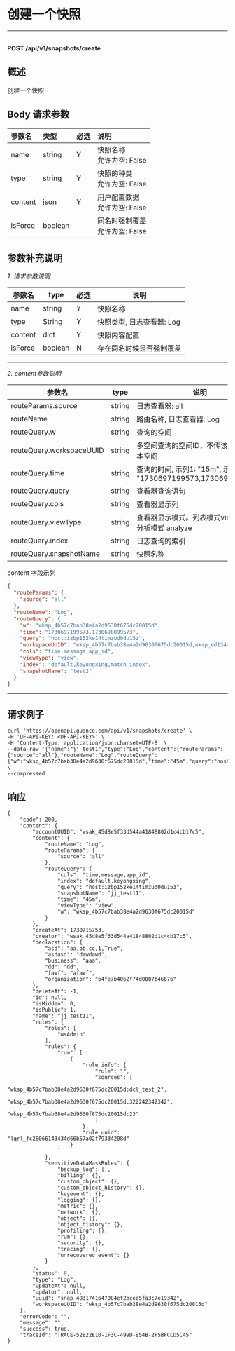 # 创建一个快照

---

<br />**POST /api/v1/snapshots/create**

## 概述
创建一个快照




## Body 请求参数

| 参数名        | 类型     | 必选   | 说明              |
|:-----------|:-------|:-----|:----------------|
| name | string | Y | 快照名称<br>允许为空: False <br> |
| type | string | Y | 快照的种类<br>允许为空: False <br> |
| content | json | Y | 用户配置数据<br>允许为空: False <br> |
| isForce | boolean |  | 同名时强制覆盖<br>允许为空: False <br> |

## 参数补充说明


*1. 请求参数说明*

|  参数名                |   type  | 必选  |          说明          |
|-----------------------|----------|----|------------------------|
|name             |string|Y| 快照名称|
|type   |String     |Y| 快照类型, 日志查看器: Log|
|content   |dict     |Y| 快照内容配置 |
|isForce |boolean     |N| 存在同名时候是否强制覆盖|

--------------

*2. content参数说明*

|  参数名                |   type  |          说明          |
|-----------------------|----------|------------------------|
|routeParams.source             |string| 日志查看器: all|
|routeName   |string     | 路由名称, 日志查看器: Log|
|routeQuery.w   |string     | 查询的空间 |
|routeQuery.workspaceUUID   |string     | 多空间查询的空间ID，不传该参数, 默认本空间 |
|routeQuery.time   |string     | 查询的时间, 示列1: "15m", 示列2: "1730697199573,1730698099573"|
|routeQuery.query   |string     | 查看器查询语句|
|routeQuery.cols   |string     | 查看器显示列|
|routeQuery.viewType   |string     | 查看器显示模式。列表模式view，或者分析模式 analyze|
|routeQuery.index   |string     | 日志查询的索引|
|routeQuery.snapshotName   |string     | 快照名称|

content 字段示列
```json
{
  "routeParams": {
    "source": "all"
  },
  "routeName": "Log",
  "routeQuery": {
    "w": "wksp_4b57c7bab38e4a2d9630f675dc20015d",
    "time": "1730697199573,1730698099573",
    "query": "host:izbp152ke14timzud0du15z",
    "workspaceUUID": "wksp_4b57c7bab38e4a2d9630f675dc20015d,wksp_ed134a6485c8484dbd0e58ce9a9c6115",
    "cols": "time,message,app_id",
    "viewType": "view",
    "index": "default,keyongxing,match_index",
    "snapshotName": "test2"
  }
}
```
--------------




## 请求例子
```shell
curl 'https://openapi.guance.com/api/v1/snapshots/create' \
-H 'DF-API-KEY: <DF-API-KEY>' \
-H 'Content-Type: application/json;charset=UTF-8' \
--data-raw '{"name":"jj_test1","type":"Log","content":{"routeParams":{"source":"all"},"routeName":"Log","routeQuery":{"w":"wksp_4b57c7bab38e4a2d9630f675dc20015d","time":"45m","query":"host:izbp152ke14timzud0du15z","cols":"time,message,app_id","viewType":"view","index":"default,keyongxing","snapshotName":"jj_test1"}}}' \
--compressed
```




## 响应
```shell
{
    "code": 200,
    "content": {
        "accountUUID": "wsak_45d8e5f33d544a41848802d1c4cb17c5",
        "content": {
            "routeName": "Log",
            "routeParams": {
                "source": "all"
            },
            "routeQuery": {
                "cols": "time,message,app_id",
                "index": "default,keyongxing",
                "query": "host:izbp152ke14timzud0du15z",
                "snapshotName": "jj_test11",
                "time": "45m",
                "viewType": "view",
                "w": "wksp_4b57c7bab38e4a2d9630f675dc20015d"
            }
        },
        "createAt": 1730715753,
        "creator": "wsak_45d8e5f33d544a41848802d1c4cb17c5",
        "declaration": {
            "asd": "aa,bb,cc,1,True",
            "asdasd": "dawdawd",
            "business": "aaa",
            "dd": "dd",
            "fawf": "afawf",
            "organization": "64fe7b4062f74d0007b46676"
        },
        "deleteAt": -1,
        "id": null,
        "isHidden": 0,
        "isPublic": 1,
        "name": "jj_test11",
        "rules": {
            "roles": [
                "wsAdmin"
            ],
            "rules": {
                "rum": [
                    {
                        "rule_info": {
                            "rule": "",
                            "sources": [
                                "wksp_4b57c7bab38e4a2d9630f675dc20015d:dcl_test_2",
                                "wksp_4b57c7bab38e4a2d9630f675dc20015d:322242342342",
                                "wksp_4b57c7bab38e4a2d9630f675dc20015d:23"
                            ]
                        },
                        "rule_uuid": "lqrl_fc28066143434d66b57a02f79334208d"
                    }
                ]
            },
            "sensitiveDataMaskRules": {
                "backup_log": {},
                "billing": {},
                "custom_object": {},
                "custom_object_history": {},
                "keyevent": {},
                "logging": {},
                "metric": {},
                "network": {},
                "object": {},
                "object_history": {},
                "profiling": {},
                "rum": {},
                "security": {},
                "tracing": {},
                "unrecovered_event": {}
            }
        },
        "status": 0,
        "type": "Log",
        "updateAt": null,
        "updator": null,
        "uuid": "snap_4831741647084ef2bcee5fa3c7e19342",
        "workspaceUUID": "wksp_4b57c7bab38e4a2d9630f675dc20015d"
    },
    "errorCode": "",
    "message": "",
    "success": true,
    "traceId": "TRACE-52822E10-1F3C-499D-B54B-2F5BFCCD5C45"
} 
```




